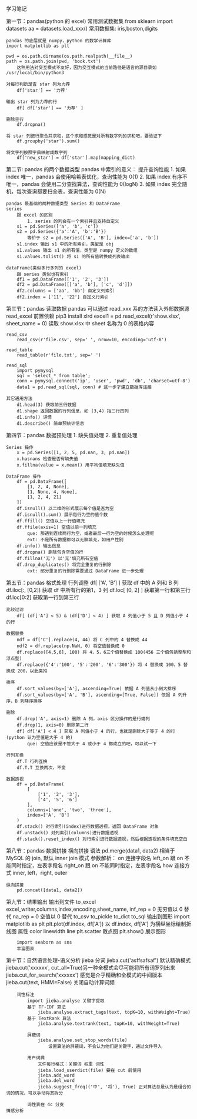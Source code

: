 学习笔记

第一节：pandas(python 的 excel)
    常用测试数据集
        from sklearn import datasets
        aa = datasets.load_xxx()
        常用数据集: iris,boston,digits

    pandas 的底层就是 numpy，python 的数学计算库
    import matplotlib as plt

    pwd = os.path.dirname(os.path.realpath(__file__)
    path = os.path.join(pwd, 'book.txt')
        这种用法对交互模式不友好，因为交互模式的当前路径是语言的源目录如 /usr/local/bin/python3

    对每行判断是否 star 列为力荐
        df['star'] == '力荐'

    输出 star 列为力荐的行
        df[ df['star'] == '力荐' ]

    删除空行
        df.dropna()

    将 star 列进行聚合并求和，这个求和感觉是对所有数字列的求和吧，要验证下
        df.groupby('star').sum()

    将文字列按照字典映射成数字列
        df['new_star'] = df['star'].map(mapping_dict)


第二节: pandas 的两个数据类型
    pandas 中索引的意义： 提升查询性能
            1. 如果 index 唯一，pandas 会使用哈希表优化，查询性能为 0(1)
            2. 如果 index 有序不唯一，pandas 会使用二分查找算法，查询性能为 0(logN)
            3. 如果 index 完全随机，每次查询都要扫全表，查询性能为 0(N)

    pandas 最基础的两种数据类型 Series 和 DataFrame
    series
        跟 excel 的区别
            1. series 的列会有一个索引并且支持自定义
        s1 = pd.Series(['a', 'b', 'c'])
        s2 = pd.Series({'a':'A', 'b':'B'})
            等价于 s2 = pd.Series(['A', 'B'], index=['a', 'b'])
        s1.index 输出 s1 中的所有索引，类型是 obj
        s1.values 输出 s1 的所有值，类型是 numpy 定义的数组
        s1.values.tolist() 将 s1 的所有值转换成列表输出

    dataFrame(类似多行多列的 excel)
        跟 series 类似也有索引
        df1 = pd.DataFrame(['1', '2', '3'])
        df2 = pd.DataFrame([['a', 'b'], ['c', 'd']])
        df2.columns = ['aa', 'bb'] 自定义列索引
        df2.index = ['11', '22'] 自定义行索引

第三节：pandas 读取数据
    pandas 可以通过 read_xxx 系的方法读入外部数据源
    read_excel
        前置依赖 pip3 install xlrd
        excel1 = pd.read_excel(r'show.xlsx', sheet_name = 0) 读取 show.xlsx 中 sheet 名称为 0 的表格内容

    read_csv
        read_csv(r'file.csv', sep=' ', nrow=10, encoding='utf-8')

    read_table
        read_table(r'file.txt', sep=' ')

    read_sql
        import pymysql
        sql = 'select * from table';
        conn = pymysql.connect('ip', 'user', 'pwd', 'db', 'charset=utf-8')
        data1 = pd.read_sql(sql, conn) # 这一步才建立数据库连接

    其它通用方法
        d1.head(3) 获取前三行数据
        d1.shape 返回数据的行列信息，如 (3,4) 指三行四列
        d1.info() 详情
        d1.describe() 简单预统计信息

第四节：pandas 数据预处理
    1. 缺失值处理
    2. 重复值处理

    Series 操作
        x = pd.Series([1, 2, 5, pd.nan, 3, pd.nan])
        x.hasnans 检查是否有缺失值
        x.fillna(value = x.mean() 用平均值填充缺失值

    DataFrame 操作
        df = pd.DataFrame([
            [1, 2, 4, None],
            [1, None, 4, None],
            [1, 2, 4, 21]
        ])
        df.isnull() 以二维的形式展示每个值是否为空
        df.isnull().sum() 展示每行为空的值个数
        df.ffill() 空值以上一行值填充
        df.ffile(axis=1) 空值以前一列填充
            que: 那遇到连续两行为空，或者最后一行为空的时候怎么处理呢
            ext: 不是所有数据都可以无脑填充，如用户性别
        df.info() 输出信息
        df.dropna() 删除包含空值的行
        df.fillna('无') 以'无'填充所有空值
        df.drop_duplicates() 将完全重复的行删除
            ext: 部分重复的行删除需要通过 DataFrame 进一步处理

第五节：pandas 格式处理
    行列调整
        df[ ['A', 'B'] ] 获取 df 中的 A 列和 B 列
        df.iloc[:, [0,2]] 获取 df 中所有行的第1，3 列
        df.loc[ [0, 2] ] 获取第一行和第三行
        df.loc[0:2] 获取第一行到第三行

    比较过滤
        df[ (df['A'] < 5) & (df['D'] < 4) ] 获取 A 列值小于 5 且 D 列值小于 4 的行

    数据替换
        ndf = df['C'].replace(4, 44) 将 C 列中的 4 替换成 44
        ndf2 = df.replace(np.NaN, 0) 将空值替换成 0
        df.replace([4,5,6], 100) 将 4，5，6三个值替换成 100(456 三个值包括整型和浮点型)
        df.replace({'4':'100', '5':'200', '6':'300'}) 将 4 替换成 100，5 替换成 200，以此类推

    排序
        df.sort_values(by=['A'], ascending=True) 依据 A 列值从小到大排序
        df.sort_values(by=['A', 'B'], ascending=[True, False]) 依据 A 列升序，B 列降序排序

    删除
        df.drop('A', axis=1) 删除 A 列，axis 区分操作的是行或列
        df.drop(1, axis=0) 删除第二行
        df[ df['A'] < 4 ] 获取 A 列值小于 4 的行，也就是删除大于等于 4 的行(python 认为空值是大于 4 的)
            que: 空值应该是不管大于 4 或小于 4 都成立的吧，可以试一下

    行列互换
        df.T 行列互换
        df.T.T 互换两次，不变

    数据透视
        df = pd.DataFrame(
            [
                ['1', '2', '3'],
                ['4', '5', '6']
            ],
            columns=['one', 'two', 'three'],
            index=['A', 'B']
        )
        df.stack() 对行索引(index)进行数据透视，返回 DataFrame 对象
        df.unstack() 对列索引(columns)进行数据透视
        df.stack().reset_index() 对行索引进行数据透视，然后根据透视的条件填充空白


第八节：pandas 数据拼接
    横向拼接
        语法 pd.merge(data1, data2) 相当于 MySQL 的 join, 默认 inner join 模式
        参数解析：
            on 连接字段名
            left_on 跟 on 不能同时指定，左表字段名
            right_on 跟 on 不能同时指定，左表字段名
            how 连接方式 inner, left，right, outer

    纵向拼接
        pd.concat([data1, data2])

第九节：结果输出
    输出到文件
        to_excel
            excel_writer,columns,index,encoding,sheet_name,
            inf_rep = 0 无穷值以 0 替代
            na_rep = 0 空值以 0 替代
        to_csv
        to_pickle
        to_dict
        to_sql
    输出到图形
        import matplotlib as plt
        plt.plot(df.index, df['A']) 以 df.index, df['A'] 为横纵坐标绘制折线图
            属性
            color
            linewidth
            line
        plt.scatter 散点图
        plt.show() 展示图形

        import seaborn as sns
        丰富图表

第十节：自然语言处理-语义分析
    jieba 分词
        jieba.cut('asffsafsaf') 默认精确模式
        jieba.cut('xxxxxx', cut_all=True)另一种全模式会尽可能将所有词罗列出来
        jieba.cut_for_search('xxxxxx') 感觉是介乎精确和全模式的中间版本
        jieba.cut(text, HMM=False) 关闭自动计算词频

        词性标注
            import jieba.analyse 关键字提取
            基于 TF-IDF 算法
                jieba.analyse.extract_tags(text, topK=10, withWeight=True)
            基于 TextRank 算法
                jieba.analyse.textrank(text, topK=10, withWeight=True)

            屏蔽词
                jieba.analyse.set_stop_words(file)
                    设置算法的屏蔽词，不会认为他们是关键字，通过文件导入

            用户词典
                文件每行格式：关键词 权重 词性
                jieba.load_userdict(file) 要在 cut 前使用
                jieba.add_word
                jieba.del_word
                jieba.suggest_freq(('中', '将'), True) 正对算法总是认为是组合的词的情况，可以手动将其拆分

            词性表在 4c 分支
    情感分析